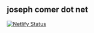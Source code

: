 ## joseph comer dot net

[![Netlify Status](https://api.netlify.com/api/v1/badges/e35dd80d-7ae2-4806-a307-a297f17bd491/deploy-status)](https://app.netlify.com/sites/gallant-newton-55f0b1/deploys)
